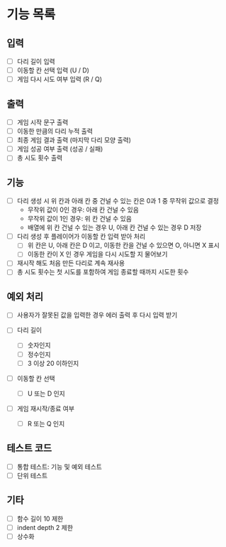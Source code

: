 # 기능 목록

## 입력
  - [ ] 다리 길이 입력
  - [ ] 이동할 칸 선택 입력 (U / D)
  - [ ] 게임 다시 시도 여부 입력 (R / Q)

## 출력
  - [ ] 게임 시작 문구 출력
  - [ ] 이동한 만큼의 다리 누적 출력
  - [ ] 최종 게임 결과 출력 (마지막 다리 모양 출력)
  - [ ] 게임 성공 여부 출력 (성공 / 실패)
  - [ ] 총 시도 횟수 출력

## 기능
  - [ ] 다리 생성 시 위 칸과 아래 칸 중 건널 수 있는 칸은 0과 1 중 무작위 값으로 결정
    - 무작위 값이 0인 경우: 아래 칸 건널 수 있음
    - 무작위 값이 1인 경우: 위 칸 건널 수 있음
    - 배열에 위 칸 건널 수 있는 경우 U, 아래 칸 건널 수 있는 경우 D 저장
  - [ ] 다리 생성 후 플레이어가 이동할 칸 입력 받아 처리
    - [ ] 위 칸은 U, 아래 칸은 D 이고, 이동한 칸을 건널 수 있으면 O, 아니면 X 표시
    - [ ] 이동한 칸이 X 인 경우 게임을 다시 시도할 지 물어보기
  - [ ] 재시작 해도 처음 만든 다리로 계속 재사용
  - [ ] 총 시도 횟수는 첫 시도를 포함하여 게임 종료할 때까지 시도한 횟수

## 예외 처리
  - [ ] 사용자가 잘못된 값을 입력한 경우 에러 출력 후 다시 입력 받기

  - [ ] 다리 길이
    - [ ] 숫자인지
    - [ ] 정수인지
    - [ ] 3 이상 20 이하인지
  
  - [ ] 이동할 칸 선택
    - [ ] U 또는 D 인지
  
  - [ ] 게임 재시작/종료 여부
    - [ ] R 또는 Q 인지

## 테스트 코드
  - [ ] 통합 테스트: 기능 및 예외 테스트
  - [ ] 단위 테스트

## 기타
  - [ ] 함수 길이 10 제한
  - [ ] indent depth 2 제한
  - [ ] 상수화
